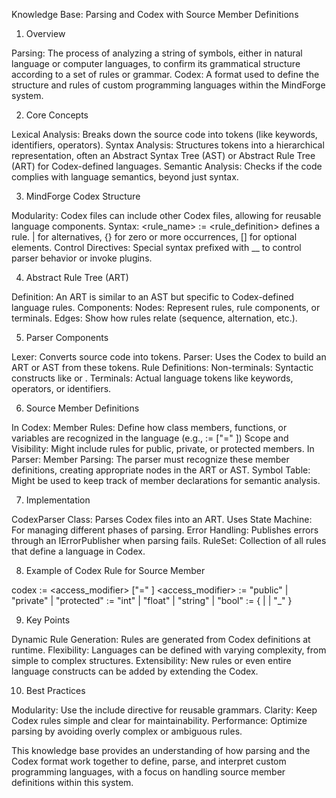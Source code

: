 
Knowledge Base: Parsing and Codex with Source Member Definitions

1. Overview

Parsing: The process of analyzing a string of symbols, either in natural language or computer languages, to confirm its grammatical structure according to a set of rules or grammar. 
Codex: A format used to define the structure and rules of custom programming languages within the MindForge system.

2. Core Concepts

Lexical Analysis: Breaks down the source code into tokens (like keywords, identifiers, operators).
Syntax Analysis: Structures tokens into a hierarchical representation, often an Abstract Syntax Tree (AST) or Abstract Rule Tree (ART) for Codex-defined languages.
Semantic Analysis: Checks if the code complies with language semantics, beyond just syntax.

3. MindForge Codex Structure

Modularity: Codex files can include other Codex files, allowing for reusable language components.
Syntax: 
<rule_name> := <rule_definition> defines a rule.
| for alternatives, {} for zero or more occurrences, [] for optional elements.
Control Directives: Special syntax prefixed with __ to control parser behavior or invoke plugins.

4. Abstract Rule Tree (ART)

Definition: An ART is similar to an AST but specific to Codex-defined language rules.
Components:
Nodes: Represent rules, rule components, or terminals.
Edges: Show how rules relate (sequence, alternation, etc.).

5. Parser Components

Lexer: Converts source code into tokens.
Parser: Uses the Codex to build an ART or AST from these tokens.
Rule Definitions:
Non-terminals: Syntactic constructs like <statement> or <expression>.
Terminals: Actual language tokens like keywords, operators, or identifiers.

6. Source Member Definitions

In Codex: 
Member Rules: Define how class members, functions, or variables are recognized in the language (e.g., <member> := <type> <identifier> ["=" <expression>])
Scope and Visibility: Might include rules for public, private, or protected members.
In Parser:
Member Parsing: The parser must recognize these member definitions, creating appropriate nodes in the ART or AST.
Symbol Table: Might be used to keep track of member declarations for semantic analysis.

7. Implementation

CodexParser Class: 
Parses Codex files into an ART.
Uses State Machine: For managing different phases of parsing.
Error Handling: Publishes errors through an IErrorPublisher when parsing fails.
RuleSet: Collection of all rules that define a language in Codex.

8. Example of Codex Rule for Source Member

codex
<member> := <access_modifier> <type> <identifier> ["=" <expression>]
<access_modifier> := "public" | "private" | "protected"
<type> := "int" | "float" | "string" | "bool"
<identifier> := <letter> { <letter> | <digit> | "_" }

9. Key Points

Dynamic Rule Generation: Rules are generated from Codex definitions at runtime.
Flexibility: Languages can be defined with varying complexity, from simple to complex structures.
Extensibility: New rules or even entire language constructs can be added by extending the Codex.

10. Best Practices

Modularity: Use the include directive for reusable grammars.
Clarity: Keep Codex rules simple and clear for maintainability.
Performance: Optimize parsing by avoiding overly complex or ambiguous rules.

This knowledge base provides an understanding of how parsing and the Codex format work together to define, parse, and interpret custom programming languages, with a focus on handling source member definitions within this system.
